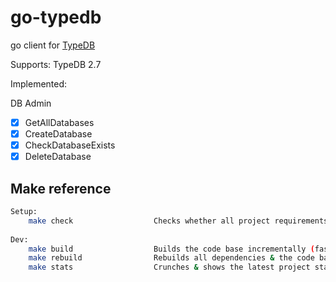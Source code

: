 # go-typedb

go client for [TypeDB](https://vaticle.com/typedb)

Supports: TypeDB 2.7

Implemented:

DB Admin

- [x] GetAllDatabases
- [x] CreateDatabase
- [x] CheckDatabaseExists 
- [x] DeleteDatabase

## Make reference

```bash 
Setup: 
    make check                  Checks whether all project requirements are present.
     
Dev: 
    make build                  Builds the code base incrementally (fast).
    make rebuild                Rebuilds all dependencies & the code base (slow). Use after go mod changes. 
    make stats                  Crunches & shows the latest project stats. 
```